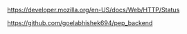 <!-- status in  -->
https://developer.mozilla.org/en-US/docs/Web/HTTP/Status




<!-- SIR GITHUB REPO LINK -->
https://github.com/goelabhishek694/pep_backend